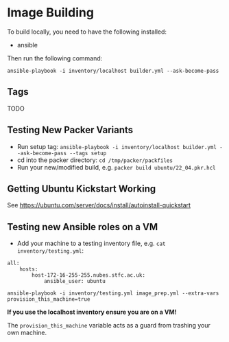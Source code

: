 Image Building
==============

To build locally, you need to have the following installed:
- ansible

Then run the following command:
```
ansible-playbook -i inventory/localhost builder.yml --ask-become-pass
```

Tags
----

TODO

Testing New Packer Variants
---------------------------

- Run setup tag: `ansible-playbook -i inventory/localhost builder.yml --ask-become-pass --tags setup`
- cd into the packer directory: `cd /tmp/packer/packfiles`
- Run your new/modified build, e.g. `packer build ubuntu/22_04.pkr.hcl`

Getting Ubuntu Kickstart Working
--------------------------------

See https://ubuntu.com/server/docs/install/autoinstall-quickstart

Testing new Ansible roles on a VM
----------------------------------
- Add your machine to a testing inventory file, e.g. `cat inventory/testing.yml`:

```
all:
    hosts:
        host-172-16-255-255.nubes.stfc.ac.uk:
            ansible_user: ubuntu
```


```
ansible-playbook -i inventory/testing.yml image_prep.yml --extra-vars provision_this_machine=true
```

**If you use the localhost inventory ensure you are on a VM!**

The `provision_this_machine` variable acts as a guard from trashing your own machine. 

```